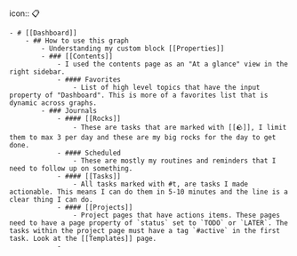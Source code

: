 icon:: 📋

	- # [[Dashboard]]
		- ## How to use this graph
			- Understanding my custom block [[Properties]]
			- ### [[Contents]]
				- I used the contents page as an "At a glance" view in the right sidebar.
				- #### Favorites
					- List of high level topics that have the input property of "Dashboard". This is more of a favorites list that is dynamic across graphs.
			- ### Journals
				- #### [[Rocks]]
					- These are tasks that are marked with [[🪨]], I limit them to max 3 per day and these are my big rocks for the day to get done.
				- #### Scheduled
					- These are mostly my routines and reminders that I need to follow up on something.
				- #### [[Tasks]]
					- All tasks marked with #t, are tasks I made actionable. This means I can do them in 5-10 minutes and the line is a clear thing I can do.
				- #### [[Projects]]
					- Project pages that have actions items. These pages need to have a page property of `status` set to `TODO` or `LATER`. The tasks within the project page must have a tag `#active` in the first task. Look at the [[Templates]] page.
				-
